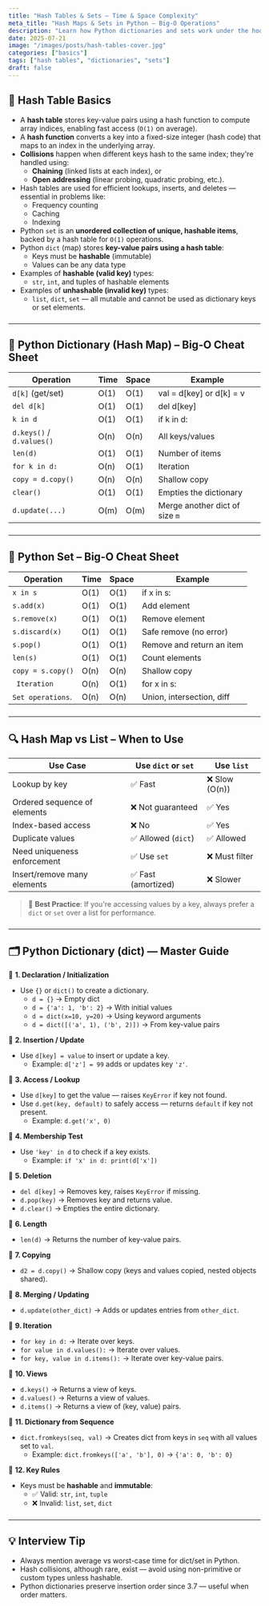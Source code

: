 ```yaml
---
title: "Hash Tables & Sets – Time & Space Complexity"
meta_title: "Hash Maps & Sets in Python – Big‑O Operations"
description: "Learn how Python dictionaries and sets work under the hood, analyze the Big‑O time and space complexity of operations, and compare hash tables with lists for optimal data access and storage."
date: 2025-07-21
image: "/images/posts/hash-tables-cover.jpg"
categories: ["basics"]
tags: ["hash tables", "dictionaries", "sets"]
draft: false
---
```


<div class="max-w-none prose-tight">
  <style>
    hr {
      margin-top: 1.5rem;
      margin-bottom: 1.5rem;
    }
  </style>


## 🧠 Hash Table Basics

* A **hash table** stores key-value pairs using a hash function to compute array indices, enabling fast access (`O(1)` on average).
* A **hash function** converts a key into a fixed-size integer (hash code) that maps to an index in the underlying array.
* **Collisions** happen when different keys hash to the same index; they're handled using:
  - **Chaining** (linked lists at each index), or
  - **Open addressing** (linear probing, quadratic probing, etc.).
* Hash tables are used for efficient lookups, inserts, and deletes — essential in problems like:
  - Frequency counting
  - Caching
  - Indexing
* Python `set` is an **unordered collection of unique, hashable items**, backed by a hash table for `O(1)` operations.
* Python `dict` (map) stores **key-value pairs using a hash table**:
  - Keys must be **hashable** (immutable)
  - Values can be any data type
* Examples of **hashable (valid key)** types:
  - `str`, `int`, and tuples of hashable elements
* Examples of **unhashable (invalid key)** types:
  - `list`, `dict`, `set` — all mutable and cannot be used as dictionary keys or set elements.

---

## 🧪 Python Dictionary (Hash Map) – Big‑O Cheat Sheet

| Operation           | Time   | Space | Example                        |
|---------------------|--------|--------|--------------------------------|
| `d[k]` (get/set)    | O(1)   | O(1)   | val = d[key] or d[k] = v   |
| `del d[k]`          | O(1)   | O(1)   | del d[key]                   |
| `k in d`            | O(1)   | O(1)   | if k in d:                 |
| `d.keys()` / `d.values()` | O(n) | O(n) | All keys/values                |
| `len(d)`            | O(1)   | O(1)   | Number of items                |
| `for k in d:`       | O(n)   | O(1)   | Iteration                      |
| `copy = d.copy()`   | O(n)   | O(n)   | Shallow copy                   |
| `clear()`           | O(1)   | O(1)   | Empties the dictionary         |
| `d.update(...)`     | O(m)   | O(m)   | Merge another dict of size `m` |

---

## 🧪 Python Set – Big‑O Cheat Sheet

| Operation           | Time   | Space | Example                      |
|---------------------|--------|--------|------------------------------|
| `x in s`            | O(1)   | O(1)   | if x in s:                   |
| `s.add(x)`          | O(1)   | O(1)   | Add element                  |
| `s.remove(x)`       | O(1)   | O(1)   | Remove element               |
| `s.discard(x)`      | O(1)   | O(1)   | Safe remove (no error)       |
| `s.pop()`           | O(1)   | O(1)   | Remove and return an item    |
| `len(s)`            | O(1)   | O(1)   | Count elements               |
| `copy = s.copy()`   | O(n)   | O(n)   | Shallow copy                 |
| ` Iteration`        | O(n)   | O(1)   | for x in s:                  | 
| `Set operations`.   | O(n)   | O(n)   | Union, intersection, diff    |

---

## 🔍 Hash Map vs List – When to Use

| Use Case                         | Use `dict` or `set` | Use `list`        |
|----------------------------------|----------------------|-------------------|
| Lookup by key                    | ✅ Fast              | ❌ Slow (O(n))    |
| Ordered sequence of elements     | ❌ Not guaranteed    | ✅ Yes            |
| Index-based access               | ❌ No                | ✅ Yes            |
| Duplicate values                 | ✅ Allowed (`dict`)  | ✅ Allowed        |
| Need uniqueness enforcement      | ✅ Use `set`         | ❌ Must filter    |
| Insert/remove many elements      | ✅ Fast (amortized)  | ❌ Slower         |

> 🧠 **Best Practice**: If you're accessing values by a key, always prefer a `dict` or `set` over a list for performance.

---

## 🗂️ Python Dictionary (dict) — Master Guide

🔹 **1. Declaration / Initialization**
* Use `{}` or `dict()` to create a dictionary.
  - `d = {}` → Empty dict
  - `d = {'a': 1, 'b': 2}` → With initial values
  - `d = dict(x=10, y=20)` → Using keyword arguments
  - `d = dict([('a', 1), ('b', 2)])` → From key-value pairs

🔹 **2. Insertion / Update**
* Use `d[key] = value` to insert or update a key.
  - Example: `d['z'] = 99` adds or updates key `'z'`.

🔹 **3. Access / Lookup**
* Use `d[key]` to get the value — raises `KeyError` if key not found.
* Use `d.get(key, default)` to safely access — returns `default` if key not present.
  - Example: `d.get('x', 0)`

🔹 **4. Membership Test**
* Use `'key' in d` to check if a key exists.
  - Example: `if 'x' in d: print(d['x'])`

🔹 **5. Deletion**
* `del d[key]` → Removes key, raises `KeyError` if missing.
* `d.pop(key)` → Removes key and returns value.
* `d.clear()` → Empties the entire dictionary.

🔹 **6. Length**
* `len(d)` → Returns the number of key-value pairs.

🔹 **7. Copying**
* `d2 = d.copy()` → Shallow copy (keys and values copied, nested objects shared).

🔹 **8. Merging / Updating**
* `d.update(other_dict)` → Adds or updates entries from `other_dict`.

🔹 **9. Iteration**
* `for key in d:` → Iterate over keys.
* `for value in d.values():` → Iterate over values.
* `for key, value in d.items():` → Iterate over key-value pairs.

🔹 **10. Views**
* `d.keys()` → Returns a view of keys.
* `d.values()` → Returns a view of values.
* `d.items()` → Returns a view of (key, value) pairs.

🔹 **11. Dictionary from Sequence**
* `dict.fromkeys(seq, val)` → Creates dict from keys in `seq` with all values set to `val`.
  - Example: `dict.fromkeys(['a', 'b'], 0)` → `{'a': 0, 'b': 0}`

🔹 **12. Key Rules**
* Keys must be **hashable** and **immutable**:
  - ✅ Valid: `str`, `int`, `tuple`
  - ❌ Invalid: `list`, `set`, `dict`
---

## 💡 Interview Tip

- Always mention average vs worst-case time for dict/set in Python.
- Hash collisions, although rare, exist — avoid using non-primitive or custom types unless hashable.
- Python dictionaries preserve insertion order since 3.7 — useful when order matters.

</div>
